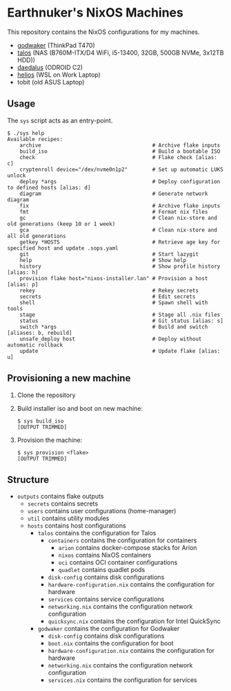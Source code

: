 # Earthnuker's NixOS Machines

This repository contains the NixOS configurations for my machines.

- [godwaker](./outputs/hosts/godwaker/) (ThinkPad T470)
- [talos](./outputs/hosts/talos/) (NAS (B760M-ITX/D4 WiFi, i5-13400, 32GB, 500GB NVMe, 3x12TB HDD))
- [daedalus](./outputs/hosts/daedalus/) (ODROID C2)
- [helios](./outputs/hosts/helios/) (WSL on Work Laptop)
- tobit (old ASUS Laptop)

## Usage

The `sys` script acts as an entry-point.

```shell
$ ./sys help
Available recipes:
    archive                                    # Archive flake inputs
    build_iso                                  # Build a bootable ISO
    check                                      # Flake check [alias: c]
    cryptenroll device="/dev/nvme0n1p2"        # Set up automatic LUKS unlock
    deploy *args                               # Deploy configuration to defined hosts [alias: d]
    diagram                                    # Generate network diagram
    fix                                        # Archive flake inputs
    fmt                                        # Format nix files
    gc                                         # Clean nix-store and old generations (keep 10 or 1 week)
    gca                                        # Clean nix-store and all old generations
    getkey *HOSTS                              # Retrieve age key for specified host and update .sops.yaml
    git                                        # Start lazygit
    help                                       # Show help
    history                                    # Show profile history [alias: h]
    provision flake host="nixos-installer.lan" # Provision a host [alias: p]
    rekey                                      # Rekey secrets
    secrets                                    # Edit secrets
    shell                                      # Spawn shell with tools
    stage                                      # Stage all .nix files
    status                                     # Git status [alias: s]
    switch *args                               # Build and switch [aliases: b, rebuild]
    unsafe_deploy host                         # Deploy without automatic rollback
    update                                     # Update flake [alias: u]
```

## Provisioning a new machine

1. Clone the repository
2. Build installer iso and boot on new machine:

    ```shell
    $ sys build_iso
    [OUTPUT TRIMMED]
    ```

3. Provision the machine:

    ```shell
    $ sys provision <flake>
    [OUTPUT TRIMMED]
    ```

## Structure

- `outputs` contains flake outputs
  - `secrets` contains secrets
  - `users` contains user configurations (home-manager)
  - `util` contains utility modules
  - `hosts` contains host configurations
    - `talos` contains the configuration for Talos
      - `containers` contains the configuration for containers
        - `arion` contains docker-compose stacks for Arion
        - `nixos` contains NixOS containers
        - `oci` contains OCI container configurations
        - `quadlet` contains quadlet pods
      - `disk-config` contains disk configurations
      - `hardware-configuration.nix` contains the configuration for hardware
      - `services` contains service configurations
      - `networking.nix` contains the configuration network configuration
      - `quicksync.nix` contains the configuration for Intel QuickSync
    - `godwaker` contains the configuration for Godwaker
      - `disk-config` contains disk configurations
      - `boot.nix` contains the configuration for boot
      - `hardware-configuration.nix` contains the configuration for hardware
      - `networking.nix` contains the configuration network configuration
      - `services.nix` contains the configuration for services
